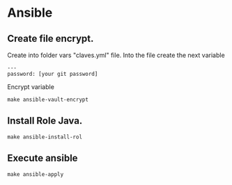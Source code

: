 # Ansible
## Create file encrypt.
Create into folder vars "claves.yml" file.
Into the file create the next variable
```
---
password: [your git password]
```
Encrypt variable
```
make ansible-vault-encrypt
```

## Install Role Java.
```
make ansible-install-rol
```

## Execute ansible
```
make ansible-apply